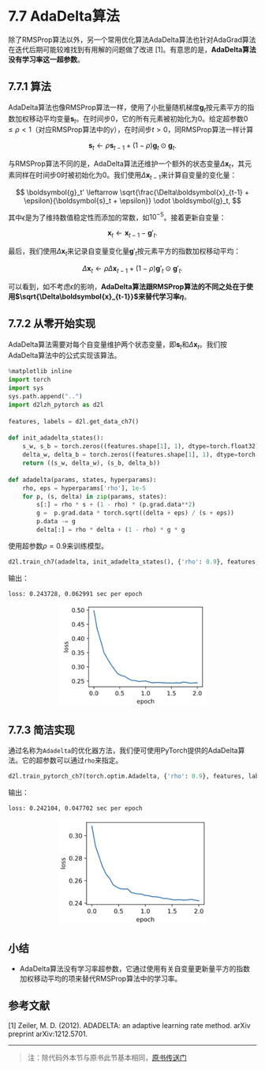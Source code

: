 # 7.7 AdaDelta算法

除了RMSProp算法以外，另一个常用优化算法AdaDelta算法也针对AdaGrad算法在迭代后期可能较难找到有用解的问题做了改进 [1]。有意思的是，**AdaDelta算法没有学习率这一超参数**。

## 7.7.1 算法

AdaDelta算法也像RMSProp算法一样，使用了小批量随机梯度$\boldsymbol{g}_t$按元素平方的指数加权移动平均变量$\boldsymbol{s}_t$。在时间步0，它的所有元素被初始化为0。给定超参数$0 \leq \rho < 1$（对应RMSProp算法中的$\gamma$），在时间步$t>0$，同RMSProp算法一样计算

$$\boldsymbol{s}_t \leftarrow \rho \boldsymbol{s}_{t-1} + (1 - \rho) \boldsymbol{g}_t \odot \boldsymbol{g}_t. $$

与RMSProp算法不同的是，AdaDelta算法还维护一个额外的状态变量$\Delta\boldsymbol{x}_t$，其元素同样在时间步0时被初始化为0。我们使用$\Delta\boldsymbol{x}_{t-1}$来计算自变量的变化量：

$$ \boldsymbol{g}_t' \leftarrow \sqrt{\frac{\Delta\boldsymbol{x}_{t-1} + \epsilon}{\boldsymbol{s}_t + \epsilon}}   \odot \boldsymbol{g}_t, $$

其中$\epsilon$是为了维持数值稳定性而添加的常数，如$10^{-5}$。接着更新自变量：

$$\boldsymbol{x}_t \leftarrow \boldsymbol{x}_{t-1} - \boldsymbol{g}'_t. $$

最后，我们使用$\Delta\boldsymbol{x}_t$来记录自变量变化量$\boldsymbol{g}'_t$按元素平方的指数加权移动平均：

$$\Delta\boldsymbol{x}_t \leftarrow \rho \Delta\boldsymbol{x}_{t-1} + (1 - \rho) \boldsymbol{g}'_t \odot \boldsymbol{g}'_t. $$

可以看到，如不考虑$\epsilon$的影响，**AdaDelta算法跟RMSProp算法的不同之处在于使用$\sqrt{\Delta\boldsymbol{x}_{t-1}}$来替代学习率$\eta$**。


## 7.7.2 从零开始实现

AdaDelta算法需要对每个自变量维护两个状态变量，即$\boldsymbol{s}_t$和$\Delta\boldsymbol{x}_t$。我们按AdaDelta算法中的公式实现该算法。

``` python
%matplotlib inline
import torch
import sys
sys.path.append("..") 
import d2lzh_pytorch as d2l

features, labels = d2l.get_data_ch7()

def init_adadelta_states():
    s_w, s_b = torch.zeros((features.shape[1], 1), dtype=torch.float32), torch.zeros(1, dtype=torch.float32)
    delta_w, delta_b = torch.zeros((features.shape[1], 1), dtype=torch.float32), torch.zeros(1, dtype=torch.float32)
    return ((s_w, delta_w), (s_b, delta_b))

def adadelta(params, states, hyperparams):
    rho, eps = hyperparams['rho'], 1e-5
    for p, (s, delta) in zip(params, states):
        s[:] = rho * s + (1 - rho) * (p.grad.data**2)
        g =  p.grad.data * torch.sqrt((delta + eps) / (s + eps))
        p.data -= g
        delta[:] = rho * delta + (1 - rho) * g * g
```

使用超参数$\rho=0.9$来训练模型。

``` python
d2l.train_ch7(adadelta, init_adadelta_states(), {'rho': 0.9}, features, labels)
```
输出：
```
loss: 0.243728, 0.062991 sec per epoch
```
<div align=center>
<img width="300" src="../img/chapter07/7.7_output1.png"/>
</div>

## 7.7.3 简洁实现

通过名称为`Adadelta`的优化器方法，我们便可使用PyTorch提供的AdaDelta算法。它的超参数可以通过`rho`来指定。

``` python
d2l.train_pytorch_ch7(torch.optim.Adadelta, {'rho': 0.9}, features, labels)
```

输出：
```
loss: 0.242104, 0.047702 sec per epoch
```
<div align=center>
<img width="300" src="../img/chapter07/7.7_output2.png"/>
</div>

## 小结

* AdaDelta算法没有学习率超参数，它通过使用有关自变量更新量平方的指数加权移动平均的项来替代RMSProp算法中的学习率。


## 参考文献

[1] Zeiler, M. D. (2012). ADADELTA: an adaptive learning rate method. arXiv preprint arXiv:1212.5701.

-----------
> 注：除代码外本节与原书此节基本相同，[原书传送门](https://zh.d2l.ai/chapter_optimization/adadelta.html)

